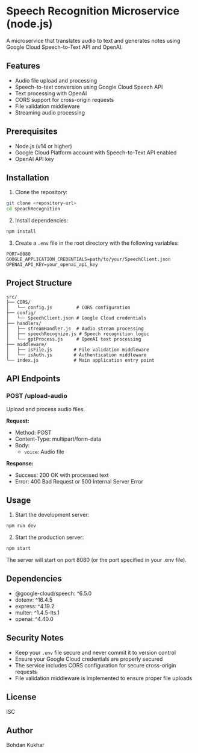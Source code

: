 # Speech Recognition Microservice (node.js) 

A microservice that translates audio to text and generates notes using Google Cloud Speech-to-Text API and OpenAI.

## Features

- Audio file upload and processing
- Speech-to-text conversion using Google Cloud Speech API
- Text processing with OpenAI
- CORS support for cross-origin requests
- File validation middleware
- Streaming audio processing

## Prerequisites

- Node.js (v14 or higher)
- Google Cloud Platform account with Speech-to-Text API enabled
- OpenAI API key

## Installation

1. Clone the repository:
```bash
git clone <repository-url>
cd speachRecognition
```

2. Install dependencies:
```bash
npm install
```

3. Create a `.env` file in the root directory with the following variables:
```env
PORT=8080
GOOGLE_APPLICATION_CREDENTIALS=path/to/your/SpeechClient.json
OPENAI_API_KEY=your_openai_api_key
```

## Project Structure

```
src/
├── CORS/
│   └── config.js         # CORS configuration
├── config/
│   └── SpeechClient.json # Google Cloud credentials
├── handlers/
│   ├── streamHandler.js  # Audio stream processing
│   ├── speechRecognize.js # Speech recognition logic
│   └── gptProcess.js     # OpenAI text processing
├── middleware/
│   ├── isFile.js        # File validation middleware
│   └── isAuth.js        # Authentication middleware
└── index.js             # Main application entry point
```

## API Endpoints

### POST /upload-audio

Upload and process audio files.

**Request:**
- Method: POST
- Content-Type: multipart/form-data
- Body: 
  - `voice`: Audio file

**Response:**
- Success: 200 OK with processed text
- Error: 400 Bad Request or 500 Internal Server Error

## Usage

1. Start the development server:
```bash
npm run dev
```

2. Start the production server:
```bash
npm start
```

The server will start on port 8080 (or the port specified in your .env file).

## Dependencies

- @google-cloud/speech: ^6.5.0
- dotenv: ^16.4.5
- express: ^4.19.2
- multer: ^1.4.5-lts.1
- openai: ^4.40.0

## Security Notes

- Keep your `.env` file secure and never commit it to version control
- Ensure your Google Cloud credentials are properly secured
- The service includes CORS configuration for secure cross-origin requests
- File validation middleware is implemented to ensure proper file uploads

## License


ISC

## Author

Bohdan Kukhar 
